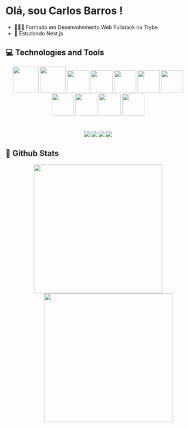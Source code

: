 # Olá, sou **Carlos Barros** !

- 👨🏾‍🎓 Formado em Desenvolvimento Web Fullstack na Trybe
- 🌱 Estudando Nest.js

## 💻 Technologies and Tools

<div align="center">
<img width="70em" src="https://cdn.jsdelivr.net/gh/devicons/devicon/icons/html5/html5-original-wordmark.svg" />
<img width="70em"src="https://cdn.jsdelivr.net/gh/devicons/devicon/icons/css3/css3-original-wordmark.svg" />
<img width="60em" src="https://cdn.jsdelivr.net/gh/devicons/devicon/icons/javascript/javascript-original.svg" />
<img width="60em" src="https://cdn.jsdelivr.net/gh/devicons/devicon/icons/typescript/typescript-plain.svg" />
<img width="60em" src="https://cdn.jsdelivr.net/gh/devicons/devicon/icons/bootstrap/bootstrap-original-wordmark.svg" />
<img width="60em" src="https://cdn.jsdelivr.net/gh/devicons/devicon/icons/react/react-original-wordmark.svg" />
<img width="60em" src="https://cdn.jsdelivr.net/gh/devicons/devicon/icons/redux/redux-original.svg" />
<img width="60em" src="https://cdn.jsdelivr.net/gh/devicons/devicon/icons/jest/jest-plain.svg" />
<img width="60em" src="https://cdn.jsdelivr.net/gh/devicons/devicon/icons/nodejs/nodejs-original.svg" />
<img width="60em" src="https://cdn.jsdelivr.net/gh/devicons/devicon/icons/vscode/vscode-original.svg" />
<img width="60em" src="https://cdn.jsdelivr.net/gh/devicons/devicon/icons/docker/docker-original-wordmark.svg" />
</div>

#

<div align="center">
<a href="https://www.linkedin.com/in/ocarlosbarros" target="_blank"><img src="https://img.shields.io/badge/-LinkedIn-%230077B5?style=for-the-badge&logo=linkedin&logoColor=white" target="_blank"></a>
<a href="https://www.youtube.com/channel/UC1xY9hXr4h_77rfKKk-i3Vg" target="_blank"><img src="https://img.shields.io/badge/YouTube-FF0000?style=for-the-badge&logo=youtube&logoColor=white" target="_blank"></a>
<a href="https://www.instagram.com/o_carlosbarros/" target="_blank"><img src="https://img.shields.io/badge/-Instagram-%23E4405F?style=for-the-badge&logo=instagram&logoColor=white" target="_blank"></a>
<a href = "mailto:carlos_dbs@hotmail.com"><img src="https://img.shields.io/badge/Outlook-0078D4?style=for-the-badge&logo=microsoft-outlook&logoColor=white" target="_blank"></a>
</div>

## 🌟 Github Stats

<div align="center">
    <a href="https://github.com/anuraghazra/github-readme-stats">
    <img width="350em" src="https://github-readme-stats.vercel.app/api?username=ocarlosbarros&show_icons=true&theme=highcontrast" />
    </a>
    <a href="https://github.com/anuraghazra/github-readme-stats">
    <img style="margin-left:4em" width="350em" src="https://github-readme-stats.vercel.app/api/top-langs/?username=ocarlosbarros&layout=compact&theme=highcontrast" />
    </a>
</div>
